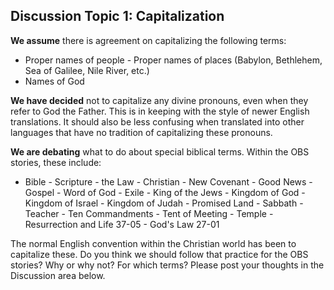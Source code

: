 Discussion Topic 1: Capitalization
----------------------------------

**We assume** there is agreement on capitalizing the following terms:

-   Proper names of people -   Proper names of places (Babylon, Bethlehem,
Sea of Galilee, Nile
    River, etc.)
-   Names of God

**We have decided** not to capitalize any divine pronouns, even when
they refer to God the Father. This is in keeping with the style of
newer English translations. It should also be less confusing when
translated into other languages that have no tradition of capitalizing
these pronouns.

**We are debating** what to do about special biblical terms. Within the
OBS stories, these include:

-   Bible -   Scripture -   the Law -   Christian -   New Covenant -
Good News -   Gospel -   Word of God -   Exile -   King of the Jews -
Kingdom of God -   Kingdom of Israel -   Kingdom of Judah -   Promised
Land -   Sabbath -   Teacher -   Ten Commandments -   Tent of Meeting -
Temple -   Resurrection and Life 37-05 -   God's Law 27-01

The normal English convention within the Christian world has been to
capitalize these. Do you think we should follow that practice for the
OBS stories? Why or why not? For which terms? Please post your thoughts
in the Discussion area below.
